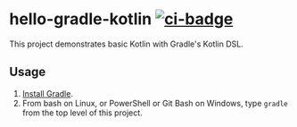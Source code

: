 # hello-gradle-kotlin [![ci-badge]][ci-travis]

This project demonstrates basic Kotlin with Gradle's Kotlin DSL.

## Usage

1. [Install Gradle].
2. From bash on Linux, or PowerShell or Git Bash on Windows, type `gradle` from the top level of this project.

[ci-badge]: https://travis-ci.org/dksmiffs/hello-gradle-kotlin.svg "Travis CI build status"
[ci-travis]: https://travis-ci.org/dksmiffs/hello-gradle-kotlin
[Install Gradle]: https://docs.gradle.org/current/userguide/installation.html
